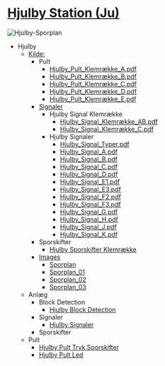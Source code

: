 # [Hjulby Station (Ju) ](https://danskejernbaner.dk/vis.station.php?FORLOEB_ID=260&content=Hjulby-Station-(Ju))

![Hjulby-Sporplan](./Images/Hjulby-Sporplan.png)

* Hjulby
  * [Kilde:](./Kilde/)
    * Pult
      * [Hjulby_Pult_Klemrække_A.pdf](./Kilde/Hjulby_Pult_Klemrække_A.pdf)
      * [Hjulby_Pult_Klemrække_B.pdf](./Kilde/Hjulby_Pult_Klemrække_B.pdf)
      * [Hjulby_Pult_Klemrække_C.pdf](./Kilde/Hjulby_Pult_Klemrække_C.pdf)
      * [Hjulby_Pult_Klemrække_D.pdf](./Kilde/Hjulby_Pult_Klemrække_D.pdf)
      * [Hjulby_Pult_Klemrække_E.pdf](./Kilde/Hjulby_Pult_Klemrække_E.pdf)
    * [Signaler](./Kilde/Signal/)
      * Hjulby Signal Klemrække
        * [Hjulby_Signal_Klemrække_AB.pdf](./Kilde/Signal/Hjulby_Signal_Klemrække_AB.pdf)
        * [Hjulby_Signal_Klemrække_C.pdf](./Kilde/Signal/Hjulby_Signal_Klemrække_C.pdf)
      * Hjulby Signaler
        * [Hjulby_Signal_Typer.pdf](./Kilde/Signal/Hjulby_Signal_Typer.pdf)
        * [Hjulby_Signal_A.pdf](./Kilde/Signal/Hjulby_Signal_A.pdf)
        * [Hjulby_Signal_B.pdf](./Kilde/Signal/Hjulby_Signal_B.pdf)
        * [Hjulby_Signal_C.pdf](./Kilde/Signal/Hjulby_Signal_C.pdf)
        * [Hjulby_Signal_D.pdf](./Kilde/Signal/Hjulby_Signal_D.pdf)
        * [Hjulby_Signal_E1.pdf](./Kilde/Signal/Hjulby_Signal_E1.pdf)
        * [Hjulby_Signal_E3.pdf](./Kilde/Signal/Hjulby_Signal_E3.pdf)
        * [Hjulby_Signal_F2.pdf](./Kilde/Signal/Hjulby_Signal_F2.pdf)
        * [Hjulby_Signal_F3.pdf](./Kilde/Signal/Hjulby_Signal_F3.pdf)
        * [Hjulby_Signal_G.pdf](./Kilde/Signal/Hjulby_Signal_G.pdf)
        * [Hjulby_Signal_H.pdf](./Kilde/Signal/Hjulby_Signal_H.pdf)
        * [Hjulby_Signal_J.pdf](./Kilde/Signal/Hjulby_Signal_J.pdf)
        * [Hjulby_Signal_K.pdf](./Kilde/Signal/Hjulby_Signal_K.pdf)
    * Sporskifter
      * [Hjulby Sporskifter Klemrække](./Kilde/Hjulby_Sporskifte_Klemrække.pdf)
    * [Images](./Images/)
      * [Sporplan](./Images/Hjulby-Sporplan.png)
      * [Sporplan_01](./Kilde/Skærmbillede%20fra%202024-03-03%2012-00-01.png)
      * [Sporplan_02](./Kilde/Skærmbillede%20fra%202024-03-03%2012-01-28.png)
      * [Sporplan_03](./Kilde/Skærmbillede%20fra%202024-03-03%2012-02-16.png)
  * Anlæg
    * Block Detection
      * [Hjulby Block Detection](./Hjulby_Block_Detection.md)
    * Signaler
      * [Hjulby Signaler](./Hjulby_Signal_led.md)
    * Sporskifter
  * Pult
    * [Hjulby Pult Tryk Sporskifter](Hjulby_Tryk_Sporskifter.md)
    * [Hjulby Pult Led](./Hjulby_Pult_Led.md)
